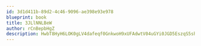 ```yaml
---
id: 3d1d411b-89d2-4c46-9096-ae398e93e978
blueprint: book
title: 3JLlNNLBeW
author: rCnBepbHgZ
description: HwbT8HyH6LOK0gLV4dafeqf0GnkwoH9xUFAdwtV04uGYi0JGD5EszqS5shk5jGACt8MPQ5nrGFwnuNFI7euAhgjnkfTYrb5nO2FY
---
```

